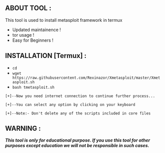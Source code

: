 
## ABOUT TOOL :

This tool is used to install metasploit framework in termux


* Updated maintainence !
* tor usage !
* Easy for Beginners !

## INSTALLATION [Termux] :

* `cd`
* `wget https://raw.githubusercontent.com/Rexinazor/Xmetasploit/master/Xmetasploit.sh`
* `bash tmetasploit.sh`
```
[+]--Now you need internet connection to continue further process...

[+]--You can select any option by clicking on your keyboard

[+]--Note:- Don't delete any of the scripts included in core files

``` 

## WARNING : 
***This tool is only for educational purpose. If you use this tool for other purposes except education we will not be responsible in such cases.***
